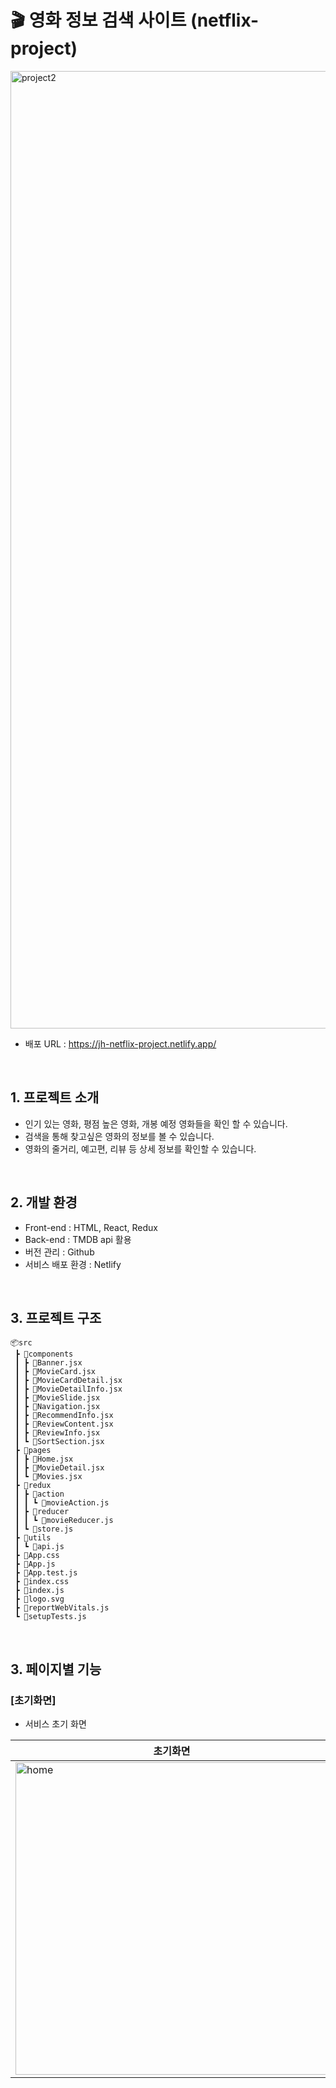 # 🎬 영화 정보 검색 사이트 (netflix-project)

<img width="1532" alt="project2" src="https://github.com/sjh709/netflix-project/assets/42454759/4a20ad73-07c1-4879-bc96-cd03e34e0204">

- 배포 URL : https://jh-netflix-project.netlify.app/

<br>

## 1. 프로젝트 소개

- 인기 있는 영화, 평점 높은 영화, 개봉 예정 영화들을 확인 할 수 있습니다.
- 검색을 통해 찾고싶은 영화의 정보를 볼 수 있습니다.
- 영화의 줄거리, 예고편, 리뷰 등 상세 정보를 확인할 수 있습니다.

<br>

## 2. 개발 환경

- Front-end : HTML, React, Redux
- Back-end : TMDB api 활용
- 버전 관리 : Github
- 서비스 배포 환경 : Netlify

<br>

## 3. 프로젝트 구조

```
📦src
 ┣ 📂components
 ┃ ┣ 📜Banner.jsx
 ┃ ┣ 📜MovieCard.jsx
 ┃ ┣ 📜MovieCardDetail.jsx
 ┃ ┣ 📜MovieDetailInfo.jsx
 ┃ ┣ 📜MovieSlide.jsx
 ┃ ┣ 📜Navigation.jsx
 ┃ ┣ 📜RecommendInfo.jsx
 ┃ ┣ 📜ReviewContent.jsx
 ┃ ┣ 📜ReviewInfo.jsx
 ┃ ┗ 📜SortSection.jsx
 ┣ 📂pages
 ┃ ┣ 📜Home.jsx
 ┃ ┣ 📜MovieDetail.jsx
 ┃ ┗ 📜Movies.jsx
 ┣ 📂redux
 ┃ ┣ 📂action
 ┃ ┃ ┗ 📜movieAction.js
 ┃ ┣ 📂reducer
 ┃ ┃ ┗ 📜movieReducer.js
 ┃ ┗ 📜store.js
 ┣ 📂utils
 ┃ ┗ 📜api.js
 ┣ 📜App.css
 ┣ 📜App.js
 ┣ 📜App.test.js
 ┣ 📜index.css
 ┣ 📜index.js
 ┣ 📜logo.svg
 ┣ 📜reportWebVitals.js
 ┗ 📜setupTests.js
```

<br>

## 3. 페이지별 기능

### [초기화면]

- 서비스 초기 화면

| 초기화면                                                                                                                          |
| --------------------------------------------------------------------------------------------------------------------------------- |
| <img width="500" alt="home" src="https://github.com/sjh709/netflix-project/assets/42454759/4a20ad73-07c1-4879-bc96-cd03e34e0204"> |

